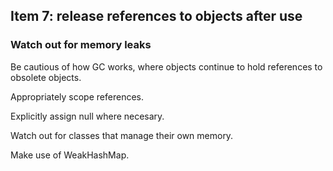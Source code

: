 ## Item 7: release references to objects after use

### Watch out for memory leaks

Be cautious of how GC works, where objects continue to hold references to obsolete objects.

Appropriately scope references.

Explicitly assign null where necesary.

Watch out for classes that manage their own memory.

Make use of WeakHashMap.

 
